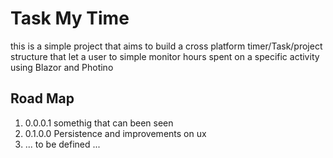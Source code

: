 # Task My Time
this is a simple project that aims to build a cross platform timer/Task/project structure that let a user to simple
monitor hours spent on a specific activity using Blazor and Photino


## Road Map
1. 0.0.0.1 somethig that can been seen
2. 0.1.0.0 Persistence and improvements on ux
3. ... to be defined ...
